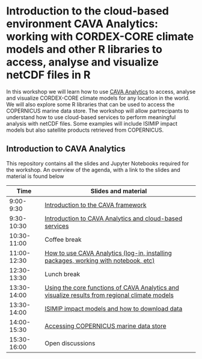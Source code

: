 # Introduction to the cloud-based environment CAVA Analytics: working with CORDEX-CORE climate models and other R libraries to access, analyse and visualize netCDF files in R

In this workshop we will learn how to use [CAVA Analytics](https://github.com/Risk-Team/CAVA-Analytics) to access, analyse and visualize CORDEX-CORE climate models for any location in the world. We will also explore some R libraries that can be used to access the COPERNICUS marine data store. The workshop will allow partrecipants to understand how to use cloud-based services to perform meaningful analysis with netCDF files. Some examples will include ISIMIP impact models but also satellite products retrieved from COPERNICUS. 

## Introduction to CAVA Analytics
This repository contains all the slides and Jupyter Notebooks required for the workshop. An overview of the agenda, with a link to the slides and material is found below

| Time        | Slides and material                                             |
|-------------|----------------------------------------------------|
| 9:00-9:30 | [Introduction to the CAVA framework](https://github.com/Risk-Team/CaboV_workshop/blob/main/slides/Introduction%20to%20the%20CAVA%20framework.pdf)                                     |
| 9:30-10:30  | [Introduction to CAVA Analytics and cloud-based services]() |
| 10:30-11:00 | Coffee break                                       |
| 11:00-12:30 | [How to use CAVA Analytics (log-in, installing packages, working with notebook, etc)]()    |
| 12:30-13:30 | Lunch break                                        |
| 13:30-14:00 | [Using the core functions of CAVA Analytics and visualize results from regional climate models]()                                       |
| 13:30-14:00 | [ISIMIP impact models and how to download data]() |
| 14:00-15:30 | [Accessing COPERNICUS marine data store]() |
| 15:30-16:00 | Open discussions   |
